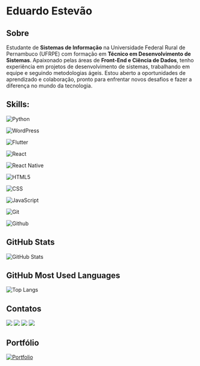 # Eduardo Estevão

## Sobre
Estudante de **Sistemas de Informação** na Universidade Federal Rural de Pernambuco (UFRPE) com formação em **Técnico em Desenvolvimento de Sistemas**. Apaixonado pelas áreas de **Front-End e Ciência de Dados**, tenho experiência em projetos de desenvolvimento de sistemas, trabalhando em equipe e seguindo metodologias ágeis. Estou aberto a oportunidades de aprendizado e colaboração, pronto para enfrentar novos desafios e fazer a diferença no mundo da tecnologia.

## Skills:
![Python](https://img.shields.io/badge/Python-3670A0?style=for-the-badge&logo=python&logoColor=ffdd54)

![WordPress](https://img.shields.io/badge/WordPress-%23117AC9.svg?style=for-the-badge&logo=WordPress&logoColor=white)

![Flutter](https://img.shields.io/badge/Flutter-%2302569B.svg?style=for-the-badge&logo=Flutter&logoColor=white)

![React](https://img.shields.io/badge/React-000?style=for-the-badge&logo=react)

![React Native](https://img.shields.io/badge/React-Native-000?style=for-the-badge&logo=React-Native)

![HTML5](https://img.shields.io/badge/HTML5-E34F26?style=for-the-badge&logo=html5&logoColor=white)

![CSS](	https://img.shields.io/badge/CSS-239120?&style=for-the-badge&logo=css3&logoColor=white)

![JavaScript](https://img.shields.io/badge/JavaScript-000?style=for-the-badge&logo=javascript)

![Git](https://img.shields.io/badge/Git-F05032?style=for-the-badge&logo=git&logoColor=white)

![Github](https://img.shields.io/badge/Github-181717?style=for-the-badge&logo=Github&logoColor=white)

## GitHub Stats

![GitHub Stats](https://github-readme-stats.vercel.app/api?username=eduardoesnc&theme=transparent&bg_color=000&border_color=009e66&show_icons=true&icon_color=009e66&title_color=009e66&text_color=FFF)

## GitHub Most Used Languages

![Top Langs](https://github-readme-stats-git-masterrstaa-rickstaa.vercel.app/api/top-langs/?username=eduardoesnc&bg_color=000&border_color=009e66&title_color=009e66&text_color=FFF)

## Contatos
<div>
<a href = "mailto:eduardoestevaonc@gmail.com"><img src="https://img.shields.io/badge/Gmail-D14836?style=for-the-badge&logo=gmail&logoColor=white" target="_blank"></a>
<a href="https://www.linkedin.com/in/eduardoesnc/" target="_blank"><img src="https://img.shields.io/badge/-LinkedIn-%230077B5?style=for-the-badge&logo=linkedin&logoColor=white"></a>   
<a href="https://wa.me/5581997688104" target="_blank"><img src="https://img.shields.io/badge/WhatsApp-25D366?style=for-the-badge&logo=whatsapp&logoColor=white"></a>
<a href="https://www.instagram.com/eduardoesnc/" target="_blank"><img src="https://img.shields.io/badge/-Instagram-%23E4405F?style=for-the-badge&logo=instagram&logoColor=white"></a>
</div>

## Portfólio
[![Portfolio](https://img.shields.io/badge/-Meu%20Portfólio-009e66?style=for-the-badge)](https://eduardoesnc.vercel.app) 